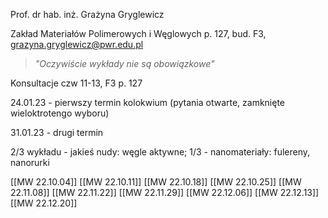 Prof. dr hab. inż. Grażyna Gryglewicz

Zakład Materiałów Polimerowych i Węglowych
p. 127, bud. F3, grazyna.gryglewicz@pwr.edu.pl

> *"Oczywiście wykłady nie są obowiązkowe"*

Konsultacje czw 11-13, F3 p. 127

24.01.23 - pierwszy termin kolokwium (pytania otwarte, zamknięte wieloktrotengo wyboru)

31.01.23 - drugi termin

2/3 wykładu - jakieś nudy: węgle aktywne; 
1/3 - nanomateriały: fulereny, nanorurki

[[MW 22.10.04]]
[[MW 22.10.11]]
[[MW 22.10.18]]
[[MW 22.10.25]]
[[MW 22.11.08]]
[[MW 22.11.22]]
[[MW 22.11.29]]
[[MW 22.12.06]]
[[MW 22.12.13]]
[[MW 22.12.20]]

